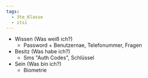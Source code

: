```yaml
---
tags:
  - 3te_Klasse
  - itsi
---
```

- Wissen (Was weiß ich?)
	- Password + Benutzernae, Telefonummer, Fragen
- Besitz (Was habe ich?)
	- Sms "Auth Codes", Schlüssel
- Sein (Was bin ich?)
	- Biometrie